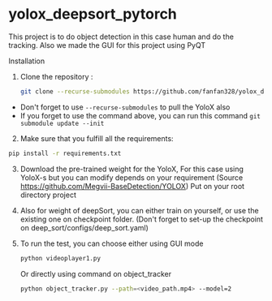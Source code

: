 # yolox_deepsort_pytorch
This project is to do object detection in this case human and do the tracking. Also we made the GUI for this project using PyQT

Installation
1. Clone the repository :
   ```bash
   git clone --recurse-submodules https://github.com/fanfan328/yolox_deepsort_pytorch.git
   ```
   
  * Don't forget to use `--recurse-submodules` to pull the YoloX also
  * If you forget to use the command above, you can run this command `git submodule update --init`
  
 2. Make sure that you fulfill all the requirements: 
   ```bash
   pip install -r requirements.txt
   ```
   
3. Download the pre-trained weight for the YoloX, For this case using YoloX-s but you can modify depends on your requirement
    (Source https://github.com/Megvii-BaseDetection/YOLOX) Put on your root directory project
    
4. Also for weight of deepSort, you can either train on yourself, or use the existing one on checkpoint folder.
  (Don't forget to set-up the checkpoint on deep_sort/configs/deep_sort.yaml)
  
5. To run the test, you can choose either using GUI mode
    ```bash
   python videoplayer1.py
   ```
   
    Or directly using command on object_tracker
    
    ```bash
   python object_tracker.py --path=<video_path.mp4> --model=2 
   ```
    
